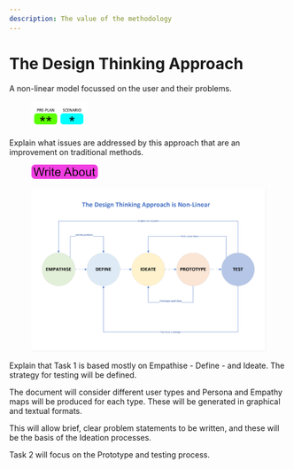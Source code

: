 ```yaml
---
description: The value of the methodology
---
```


# The Design Thinking Approach

A non-linear model focussed on the user and their problems.

<figure><img src="../.gitbook/assets/image (82).png" alt=""><figcaption></figcaption></figure>

Explain what issues are addressed by this approach that are an improvement on traditional methods.

<figure><img src="../.gitbook/assets/write_about_small (1) (1).png" alt=""><figcaption></figcaption></figure>

<figure><img src="../.gitbook/assets/Stages Model.png" alt=""><figcaption></figcaption></figure>

Explain that Task 1 is based mostly on Empathise - Define - and Ideate. The strategy for testing will be defined.

The document will consider different user types and Persona and Empathy maps will be produced for each type. These will be generated in graphical and textual formats.

This will allow brief, clear problem statements to be written, and these will be the basis of the Ideation processes.

Task 2 will focus on the Prototype and testing process.
